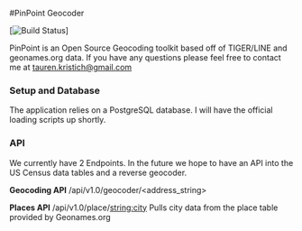 #PinPoint Geocoder 

[![Build Status](https://circleci.com/gh/taurenk/PinPoint-Geocoder-Python.svg?style=shield&circle-token=1885263aee8c8d93993b8e7dc8d8a3f53a02a6f7)]

PinPoint is an Open Source Geocoding toolkit based off of TIGER/LINE and geonames.org data.
If you have any questions please feel free to contact me at tauren.kristich@gmail.com

### Setup and Database
The application relies on a PostgreSQL database. I will have the official loading scripts up shortly.

### API
We currently have 2 Endpoints. In the future we hope to have an API into the US Census data tables and a reverse geocoder. 

**Geocoding API** 
/api/v1.0/geocoder/<address_string>

**Places API** 
/api/v1.0/place/<string:city>
Pulls city data from the place table provided by Geonames.org


